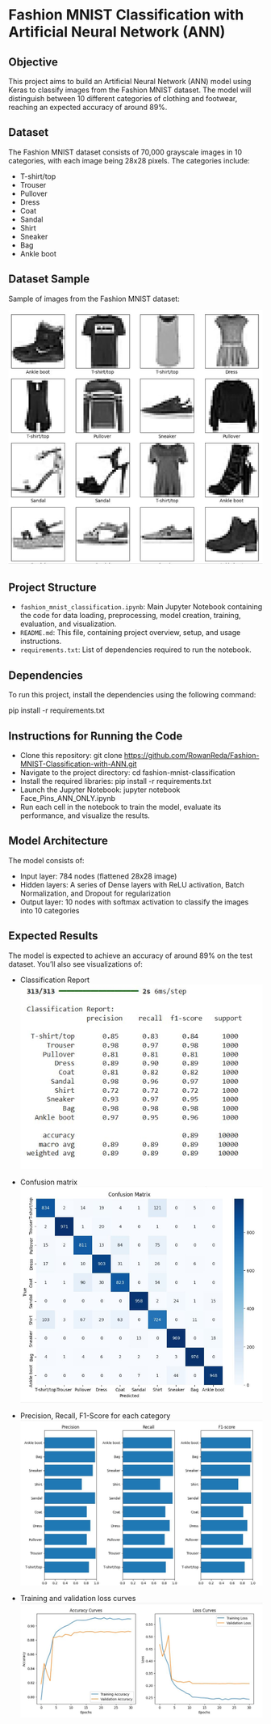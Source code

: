 # Fashion MNIST Classification with Artificial Neural Network (ANN)

## Objective
This project aims to build an Artificial Neural Network (ANN) model using Keras to classify images from the Fashion MNIST dataset. The model will distinguish between 10 different categories of clothing and footwear, reaching an expected accuracy of around 89%.

## Dataset
The Fashion MNIST dataset consists of 70,000 grayscale images in 10 categories, with each image being 28x28 pixels. The categories include:
- T-shirt/top
- Trouser
- Pullover
- Dress
- Coat
- Sandal
- Shirt
- Sneaker
- Bag
- Ankle boot
## Dataset Sample
 Sample of images from the Fashion MNIST dataset:

![Sample Fashion MNIST Image](https://github.com/RowanReda/Fashion-MNIST-Classification-with-ANN/blob/main/fig5.JPG)


## Project Structure
- `fashion_mnist_classification.ipynb`: Main Jupyter Notebook containing the code for data loading, preprocessing, model creation, training, evaluation, and visualization.
- `README.md`: This file, containing project overview, setup, and usage instructions.
- `requirements.txt`: List of dependencies required to run the notebook.

## Dependencies
To run this project, install the dependencies using the following command:

pip install -r requirements.txt
## Instructions for Running the Code
- Clone this repository:
git clone https://github.com/RowanReda/Fashion-MNIST-Classification-with-ANN.git
- Navigate to the project directory:
cd fashion-mnist-classification
- Install the required libraries:
pip install -r requirements.txt
- Launch the Jupyter Notebook:
jupyter notebook Face_Pins_ANN_ONLY.ipynb
- Run each cell in the notebook to train the model, evaluate its performance, and visualize the results.

## Model Architecture
The model consists of:
- Input layer: 784 nodes (flattened 28x28 image)
- Hidden layers: A series of Dense layers with ReLU activation, Batch Normalization, and Dropout for regularization
- Output layer: 10 nodes with softmax activation to classify the images into 10 categories

## Expected Results
The model is expected to achieve an accuracy of around 89% on the test dataset. You’ll also see visualizations of:
- Classification Report
![](https://github.com/RowanReda/Fashion-MNIST-Classification-with-ANN/blob/main/fig1.JPG)

- Confusion matrix
![](https://github.com/RowanReda/Fashion-MNIST-Classification-with-ANN/blob/main/fig2.JPG)

- Precision, Recall, F1-Score for each category
  ![](https://github.com/RowanReda/Fashion-MNIST-Classification-with-ANN/blob/main/fig3.JPG)

- Training and validation loss curves
![](https://github.com/RowanReda/Fashion-MNIST-Classification-with-ANN/blob/main/fig4.JPG)

